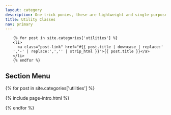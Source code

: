 ```yaml
---
layout: category
description: One-trick ponies, these are lightweight and single-purpose utility classes designed to trump any existing styles.
title: Utility Classes
nav: primary
---
```


<nav>
  <ul class="nav">

    {% for post in site.categories['utilities'] %}
    <li>
      <a class="post-link" href="#{{ post.title | downcase | replace:' ','-' | replace:',','' | strip_html }}">{{ post.title }}</a>
    </li>
    {% endfor %}

  </ul>
  <h1 class="sr-only">Section Menu</h1>
</nav>

{% for post in site.categories['utilities'] %}

{% include page-intro.html %}

{% endfor %}

